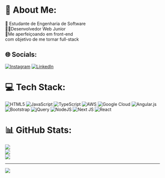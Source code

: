# 💫 About Me:
📖 Estudante de Engenharia de Software<br>👨‍💻Desenvolvedor Web Junior<br>🎯Me aperfeiçoando em front-end<br>com objetivo de me tornar full-stack


## 🌐 Socials:
[![Instagram](https://img.shields.io/badge/Instagram-%23E4405F.svg?logo=Instagram&logoColor=white)](https://instagram.com/https://www.instagram.com/naaaathe/?hl=pt-br) [![LinkedIn](https://img.shields.io/badge/LinkedIn-%230077B5.svg?logo=linkedin&logoColor=white)](https://linkedin.com/in/https://www.linkedin.com/in/natanael-gide%C3%A3o-pereira-370715175/) 

# 💻 Tech Stack:
![HTML5](https://img.shields.io/badge/html5-%23E34F26.svg?style=flat&logo=html5&logoColor=white) ![JavaScript](https://img.shields.io/badge/javascript-%23323330.svg?style=flat&logo=javascript&logoColor=%23F7DF1E) ![TypeScript](https://img.shields.io/badge/typescript-%23007ACC.svg?style=flat&logo=typescript&logoColor=white) ![AWS](https://img.shields.io/badge/AWS-%23FF9900.svg?style=flat&logo=amazon-aws&logoColor=white) ![Google Cloud](https://img.shields.io/badge/Google%20Cloud-%234285F4.svg?style=flat&logo=google-cloud&logoColor=white) ![Angular.js](https://img.shields.io/badge/angular.js-%23E23237.svg?style=flat&logo=angularjs&logoColor=white) ![Bootstrap](https://img.shields.io/badge/bootstrap-%23563D7C.svg?style=flat&logo=bootstrap&logoColor=white) ![jQuery](https://img.shields.io/badge/jquery-%230769AD.svg?style=flat&logo=jquery&logoColor=white) ![NodeJS](https://img.shields.io/badge/node.js-6DA55F?style=flat&logo=node.js&logoColor=white) ![Next JS](https://img.shields.io/badge/Next-black?style=flat&logo=next.js&logoColor=white) ![React](https://img.shields.io/badge/react-%2320232a.svg?style=flat&logo=react&logoColor=%2361DAFB)
# 📊 GitHub Stats:
![](https://github-readme-stats.vercel.app/api?username=NatanaelGM&theme=dark&hide_border=true&include_all_commits=false&count_private=false)<br/>
![](https://github-readme-streak-stats.herokuapp.com/?user=NatanaelGM&theme=dark&hide_border=true)<br/>
![](https://github-readme-stats.vercel.app/api/top-langs/?username=NatanaelGM&theme=dark&hide_border=true&include_all_commits=false&count_private=false&layout=compact)

---
[![](https://visitcount.itsvg.in/api?id=NatanaelGM&icon=2&color=12)](https://visitcount.itsvg.in)

<!-- Proudly created with GPRM ( https://gprm.itsvg.in ) -->
